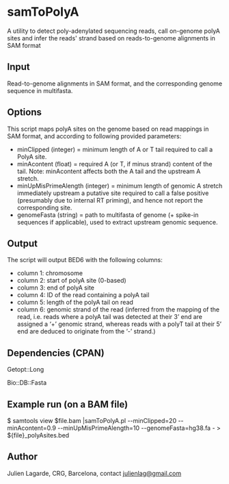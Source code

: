 # samToPolyA
A utility to detect poly-adenylated sequencing reads, call on-genome polyA sites and infer the reads' strand based on reads-to-genome alignments in SAM format

## Input
Read-to-genome alignments in SAM format, and the corresponding genome sequence in multifasta.

## Options
This script maps polyA sites on the genome based on read mappings in SAM format, and according to following provided parameters:
  - minClipped (integer)
            = minimum length of A or T tail required to call a PolyA site.
  - minAcontent (float)
            = required A (or T, if minus strand) content of the tail. 
              Note: minAcontent affects both the A tail and the upstream A stretch.
  - minUpMisPrimeAlength (integer)
            = minimum length of genomic A stretch immediately upstream a putative site required to call a false positive (presumably due to internal RT priming), and hence not report the corresponding site.
  - genomeFasta (string)
            = path to multifasta of genome (+ spike-in sequences if applicable), used to extract upstream genomic sequence.

## Output
The script will output BED6 with the following columns:

* column 1: chromosome
* column 2: start of polyA site (0-based)
* column 3: end of polyA site
* column 4: ID of the read containing a polyA tail
* column 5: length of the polyA tail on read
* column 6: genomic strand of the read (inferred from the mapping of the read, i.e. reads where a polyA tail was detected at their 3’ end are assigned a ‘+’ genomic strand, whereas reads with a polyT tail at their 5’ end are deduced to originate from the ‘-’ strand.)

## Dependencies (CPAN)
Getopt::Long

Bio::DB::Fasta

## Example run (on a BAM file)

$ samtools view $file.bam |samToPolyA.pl --minClipped=20 --minAcontent=0.9 --minUpMisPrimeAlength=10 --genomeFasta=hg38.fa - > ${file}_polyAsites.bed


## Author
Julien Lagarde, CRG, Barcelona, contact julienlag@gmail.com
